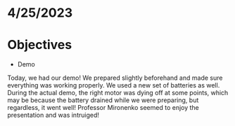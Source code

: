 # 4/25/2023
# Objectives
- Demo

Today, we had our demo! We prepared slightly beforehand and made sure everything was working properly. We used a new set of batteries as well. During the actual demo, the right motor was dying off at some points, which may be because the battery drained while we were preparing, but regardless, it went well! Professor Mironenko seemed to enjoy the presentation and was intruiged!